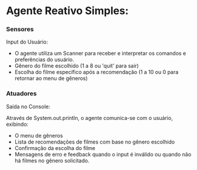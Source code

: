 # Agente Reativo Simples:

### Sensores

Input do Usuário:

 - O agente utiliza um Scanner para receber e interpretar os comandos e preferências do usuário.
 - Gênero do filme escolhido (1 a 8 ou 'quit' para sair)
- Escolha do filme específico após a recomendação (1 a 10 ou 0 para retornar ao menu de gêneros)

### Atuadores

Saída no Console: 

Através de System.out.println, o agente comunica-se com o usuário, exibindo:

- O menu de gêneros
- Lista de recomendações de filmes com base no gênero escolhido
- Confirmação da escolha do filme
- Mensagens de erro e feedback quando o input é inválido ou quando não há filmes no gênero solicitado.